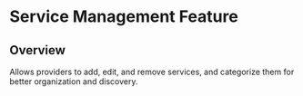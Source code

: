 # Service Management Feature

## Overview
Allows providers to add, edit, and remove services, and categorize them for better organization and discovery.

